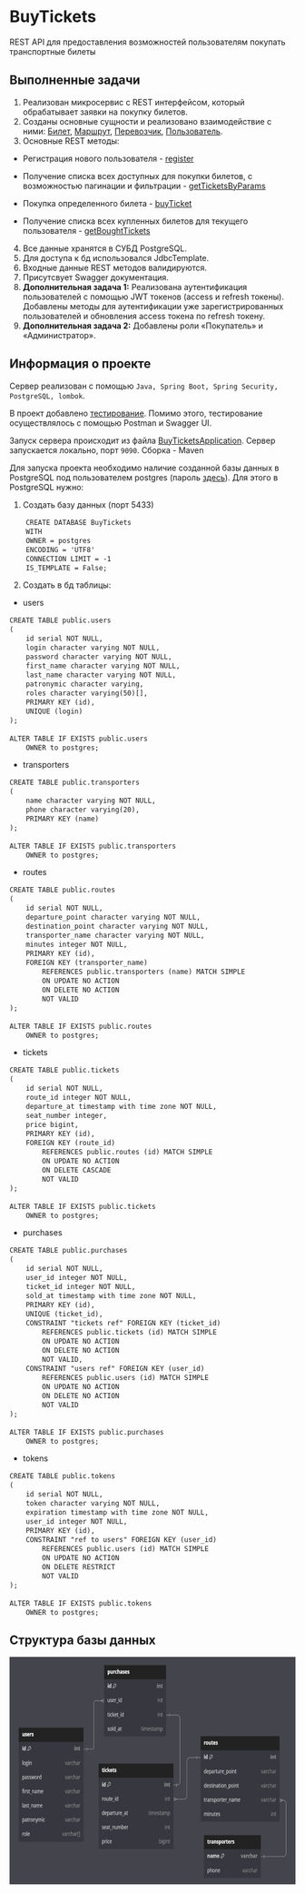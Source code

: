 # BuyTickets
REST API для предоставления возможностей пользователям покупать транспортные билеты

## Выполненные задачи
1) Реализован микросервис с REST интерфейсом, который обрабатывает заявки на покупку билетов.
2) Созданы основные сущности и реализовано взаимодействие с ними:
[Билет](https://github.com/Juliia228/BuyTickets/blob/main/src/main/java/test/task/stm/BuyTickets/models/Ticket.java),
[Маршрут](https://github.com/Juliia228/BuyTickets/blob/main/src/main/java/test/task/stm/BuyTickets/models/Route.java),
[Перевозчик](https://github.com/Juliia228/BuyTickets/blob/main/src/main/java/test/task/stm/BuyTickets/models/Transporter.java),
[Пользователь](https://github.com/Juliia228/BuyTickets/blob/main/src/main/java/test/task/stm/BuyTickets/models/User.java).
3) Основные REST методы:

- Регистрация нового пользователя - [register](https://github.com/Juliia228/BuyTickets/blob/main/src/main/java/test/task/stm/BuyTickets/controllers/UserController.java)

- Получение списка всех доступных для покупки билетов, с возможностью пагинации и фильтрации - [getTicketsByParams](https://github.com/Juliia228/BuyTickets/blob/main/src/main/java/test/task/stm/BuyTickets/controllers/TicketController.java)

- Покупка определенного билета - [buyTicket](https://github.com/Juliia228/BuyTickets/blob/main/src/main/java/test/task/stm/BuyTickets/controllers/PurchaseController.java)

- Получение списка всех купленных билетов для текущего пользователя - [getBoughtTickets](https://github.com/Juliia228/BuyTickets/blob/main/src/main/java/test/task/stm/BuyTickets/controllers/TicketController.java)

4) Все данные хранятся в СУБД PostgreSQL.
5) Для доступа к бд использовался JdbcTemplate.
6) Входные данные REST методов валидируются.
7) Присутсвует Swagger документация.
8) **Дополнительная задача 1:**
Реализована аутентификация пользователей с помощью JWT токенов (access и refresh токены).
Добавлены методы для аутентификации уже зарегистрированных пользователей и обновления access токена по refresh токену.
9) **Дополнительная задача 2:** Добавлены роли «Покупатель» и «Администратор».

## Информация о проекте
Сервер реализован с помощью `Java, Spring Boot, Spring Security, PostgreSQL, lombok`.

В проект добавлено [тестирование](https://github.com/Juliia228/BuyTickets/tree/main/src/test/java/test/task/stm/BuyTickets). Помимо этого, тестирование осуществлялось с помощью Postman и Swagger UI.

Запуск сервера происходит из файла [BuyTicketsApplication](https://github.com/Juliia228/BuyTickets/blob/main/src/main/java/test/task/stm/BuyTickets/BuyTicketsApplication.java). Сервер запускается локально, порт `9090`.
Сборка - Maven

Для запуска проекта необходимо наличие созданной базы данных в PostgreSQL под пользователем postgres (пароль [здесь](https://github.com/Juliia228/BuyTickets/blob/main/src/main/resources/application.properties)). Для этого в PostgreSQL нужно:
1) Создать базу данных (порт 5433)
```
    CREATE DATABASE BuyTickets
    WITH
    OWNER = postgres
    ENCODING = 'UTF8'
    CONNECTION LIMIT = -1
    IS_TEMPLATE = False;
```
2) Создать в бд таблицы:
- users
```
CREATE TABLE public.users
(
    id serial NOT NULL,
    login character varying NOT NULL,
    password character varying NOT NULL,
    first_name character varying NOT NULL,
    last_name character varying NOT NULL,
    patronymic character varying,
    roles character varying(50)[],
    PRIMARY KEY (id),
    UNIQUE (login)
);

ALTER TABLE IF EXISTS public.users
    OWNER to postgres;
```
- transporters
```
CREATE TABLE public.transporters
(
    name character varying NOT NULL,
    phone character varying(20),
    PRIMARY KEY (name)
);

ALTER TABLE IF EXISTS public.transporters
    OWNER to postgres;
```
- routes
```
CREATE TABLE public.routes
(
    id serial NOT NULL,
    departure_point character varying NOT NULL,
    destination_point character varying NOT NULL,
    transporter_name character varying NOT NULL,
    minutes integer NOT NULL,
    PRIMARY KEY (id),
    FOREIGN KEY (transporter_name)
        REFERENCES public.transporters (name) MATCH SIMPLE
        ON UPDATE NO ACTION
        ON DELETE NO ACTION
        NOT VALID
);

ALTER TABLE IF EXISTS public.routes
    OWNER to postgres;
```
- tickets
```
CREATE TABLE public.tickets
(
    id serial NOT NULL,
    route_id integer NOT NULL,
    departure_at timestamp with time zone NOT NULL,
    seat_number integer,
    price bigint,
    PRIMARY KEY (id),
    FOREIGN KEY (route_id)
        REFERENCES public.routes (id) MATCH SIMPLE
        ON UPDATE NO ACTION
        ON DELETE CASCADE
        NOT VALID
);

ALTER TABLE IF EXISTS public.tickets
    OWNER to postgres;
```
- purchases
```
CREATE TABLE public.purchases
(
    id serial NOT NULL,
    user_id integer NOT NULL,
    ticket_id integer NOT NULL,
    sold_at timestamp with time zone NOT NULL,
    PRIMARY KEY (id),
    UNIQUE (ticket_id),
    CONSTRAINT "tickets ref" FOREIGN KEY (ticket_id)
        REFERENCES public.tickets (id) MATCH SIMPLE
        ON UPDATE NO ACTION
        ON DELETE NO ACTION
        NOT VALID,
    CONSTRAINT "users ref" FOREIGN KEY (user_id)
        REFERENCES public.users (id) MATCH SIMPLE
        ON UPDATE NO ACTION
        ON DELETE NO ACTION
        NOT VALID
);

ALTER TABLE IF EXISTS public.purchases
    OWNER to postgres;
```
- tokens
```
CREATE TABLE public.tokens
(
    id serial NOT NULL,
    token character varying NOT NULL,
    expiration timestamp with time zone NOT NULL,
    user_id integer NOT NULL,
    PRIMARY KEY (id),
    CONSTRAINT "ref to users" FOREIGN KEY (user_id)
        REFERENCES public.users (id) MATCH SIMPLE
        ON UPDATE NO ACTION
        ON DELETE RESTRICT
        NOT VALID
);

ALTER TABLE IF EXISTS public.tokens
    OWNER to postgres;
```

## Структура базы данных
<img src=https://github.com/Juliia228/BuyTickets/blob/main/Architecture%20of%20database.png height="400">
